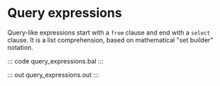 # Query expressions

Query-like expressions start with a `from` clause and end with a `select` clause. It is a list comprehension, based on mathematical "set builder" notation.

::: code query_expressions.bal :::

::: out query_expressions.out :::